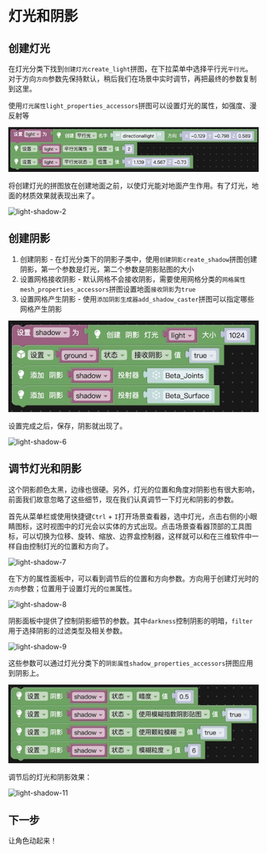 # 灯光和阴影



## 创建灯光

在灯光分类下找到`创建灯光create_light`拼图，在下拉菜单中选择平行光`平行光`。对于方向`方向`参数先保持默认，稍后我们在场景中实时调节，再把最终的参数复制到这里。

使用`灯光属性light_properties_accessors`拼图可以设置灯光的属性，如强度、漫反射等

![light-shadow-1](/img/start/light-shadow.jpg)

将创建灯光的拼图放在创建地面之前，以使灯光能对地面产生作用。有了灯光，地面的材质效果就表现出来了。

![light-shadow-2](https://cdn.zjbku.com/start/light-shadow-2.jpg)

## 创建阴影

1. 创建阴影 - 在灯光分类下的阴影子类中，使用`创建阴影create_shadow`拼图创建阴影，第一个参数是灯光，第二个参数是阴影贴图的大小
2. 设置网格接收阴影 - 默认网格不会接收阴影，需要使用网格分类的`网格属性mesh_properties_accessors`拼图设置地面`接收阴影`为`true`
3. 设置网格产生阴影 - 使用`添加阴影生成器add_shadow_caster`拼图可以指定哪些网格产生阴影

![light-shadow-5](/img/start/light-shadow-5.jpg)

设置完成之后，保存，阴影就出现了。

![light-shadow-6](https://cdn.zjbku.com/start/light-shadow-6.jpg)


## 调节灯光和阴影

这个阴影颜色太黑，边缘也很硬。另外，灯光的位置和角度对阴影也有很大影响，前面我们故意忽略了这些细节，现在我们认真调节一下灯光和阴影的参数。

首先从菜单栏或使用快捷键`Ctrl` + `I`打开场景查看器，选中灯光，点击右侧的小眼睛图标，这时视图中的灯光会以实体的方式出现。点击场景查看器顶部的工具图标，可以切换为位移、旋转、缩放、边界盒控制器，这样就可以和在三维软件中一样自由控制灯光的位置和方向了。

![light-shadow-7](https://cdn.zjbku.com/start/light-shadow-7.jpg)

在下方的属性面板中，可以看到调节后的位置和方向参数。方向用于创建灯光时的`方向`参数；位置用于设置灯光的`位置`属性。

![light-shadow-8](https://cdn.zjbku.com/start/light-shadow-8.jpg)

阴影面板中提供了控制阴影细节的参数。其中`darkness`控制阴影的明暗，`filter`用于选择阴影的过滤类型及相关参数。

![light-shadow-9](https://cdn.zjbku.com/start/light-shadow-9.jpg)

这些参数可以通过灯光分类下的`阴影属性shadow_properties_accessors`拼图应用到阴影上。

![light-shadow-10](/img/start/light-shadow-10.jpg)

调节后的灯光和阴影效果：

![light-shadow-11](https://cdn.zjbku.com/start/light-shadow-11.jpg)

## 下一步

让角色动起来！